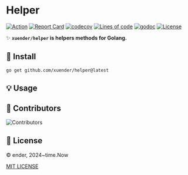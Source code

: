 # Helper

[![Action][action-svg]][action-url]
[![Report Card][goreport-svg]][goreport-url]
[![codecov][codecov-svg]][codecov-url]
[![Lines of code][lines-svg]][lines-url]
[![godoc][godoc-svg]][godoc-url]
[![License][license-svg]][license-url]

✨ **`xuender/helper` is helpers methods for Golang.**

## 🚀 Install

```shell
go get github.com/xuender/helper@latest
```

## 💡 Usage

## 👤 Contributors

![Contributors][contributors-svg]

## 📝 License

© ender, 2024~time.Now

[MIT LICENSE][license-url]

[action-url]: https://github.com/xuender/helper/actions
[action-svg]: https://github.com/xuender/helper/workflows/Go/badge.svg

[goreport-url]: https://goreportcard.com/report/github.com/xuender/helper
[goreport-svg]: https://goreportcard.com/badge/github.com/xuender/helper

[codecov-url]: https://codecov.io/gh/xuender/helper
[codecov-svg]: https://codecov.io/gh/xuender/helper/graph/badge.svg?token=JCGCZVYA0L

[godoc-url]: https://godoc.org/github.com/xuender/helper
[godoc-svg]: https://godoc.org/github.com/xuender/helper?status.svg

[license-url]: https://github.com/xuender/helper/blob/master/LICENSE
[license-svg]: https://img.shields.io/badge/license-MIT-blue.svg

[contributors-svg]: https://contrib.rocks/image?repo=xuender/helper

[lines-svg]: https://sloc.xyz/github/xuender/helper
[lines-url]: https://github.com/boyter/scc
